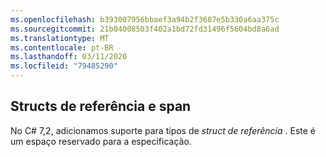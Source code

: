```yaml
---
ms.openlocfilehash: b393007956bbaef3a94b2f3687e5b330a6aa375c
ms.sourcegitcommit: 21b04008503f402a1bd72fd31496f5604bd8a6ad
ms.translationtype: MT
ms.contentlocale: pt-BR
ms.lasthandoff: 03/11/2020
ms.locfileid: "79485290"
---
```

## <a name="ref-structs-and-span"></a>Structs de referência e span

No C# 7,2, adicionamos suporte para tipos de *struct de referência* .  Este é um espaço reservado para a especificação.
